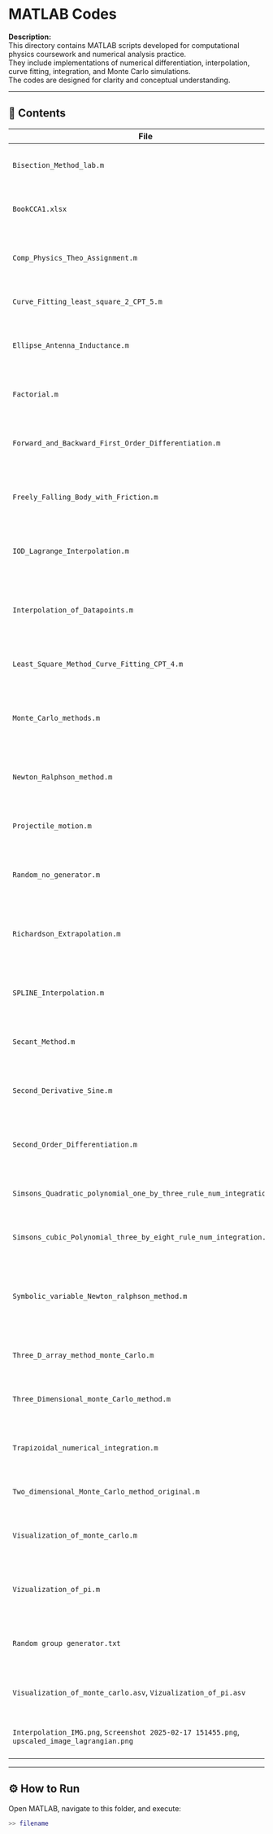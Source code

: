 # MATLAB Codes

**Description:**  
This directory contains MATLAB scripts developed for computational physics coursework and numerical analysis practice.  
They include implementations of numerical differentiation, interpolation, curve fitting, integration, and Monte Carlo simulations.  
The codes are designed for clarity and conceptual understanding.

---

## 📂 Contents

| File | Description |
|------|--------------|
| `Bisection_Method_lab.m` | Root finding using the **Bisection Method**. |
| `BookCCA1.xlsx` | Dataset used for computations or curve fitting. |
| `Comp_Physics_Theo_Assignment.m` | Theoretical assignment code for computational physics. |
| `Curve_Fitting_least_square_2_CPT_5.m` | **Least squares** curve fitting implementation. |
| `Ellipse_Antenna_Inductance.m` | Calculates inductance for an elliptical antenna geometry. |
| `Factorial.m` | Computes factorial of a given number iteratively. |
| `Forward_and_Backward_First_Order_Differentiation.m` | Numerical differentiation using **forward** and **backward** schemes. |
| `Freely_Falling_Body_with_Friction.m` | Simulates motion of a falling body with air resistance. |
| `IOD_Lagrange_Interpolation.m` | **Lagrange Interpolation** implementation for given data points. |
| `Interpolation_of_Datapoints.m` | Interpolates experimental data using various interpolation techniques. |
| `Least_Square_Method_Curve_Fitting_CPT_4.m` | Another **least squares** fitting implementation (set 4). |
| `Monte_Carlo_methods.m` | Demonstrates the **Monte Carlo method** for random sampling and estimation. |
| `Newton_Ralphson_method.m` | Root finding using the **Newton–Raphson** algorithm. |
| `Projectile_motion.m` | Simulates **projectile trajectory** under gravity. |
| `Random_no_generator.m` | Generates random numbers and visualizes their distribution. |
| `Richardson_Extrapolation.m` | Demonstrates **Richardson Extrapolation** for improved derivative accuracy. |
| `SPLINE_Interpolation.m` | Performs **spline interpolation** for smooth curve fitting. |
| `Secant_Method.m` | Root finding using the **Secant Method**. |
| `Second_Derivative_Sine.m` | Calculates second derivative of sine function numerically. |
| `Second_Order_Differentiation.m` | Implements **second-order accurate differentiation** schemes. |
| `Simsons_Quadratic_polynomial_one_by_three_rule_num_integration.m` | **Simpson’s 1/3 rule** for numerical integration. |
| `Simsons_cubic_Polynomial_three_by_eight_rule_num_integration.m` | **Simpson’s 3/8 rule** for numerical integration. |
| `Symbolic_variable_Newton_ralphson_method.m` | Symbolic version of Newton–Raphson using MATLAB’s symbolic toolbox. |
| `Three_D_array_method_monte_Carlo.m` | Monte Carlo simulation using 3D arrays. |
| `Three_Dimensional_monte_Carlo_method.m` | Full **3D Monte Carlo** simulation and visualization. |
| `Trapizoidal_numerical_integration.m` | Implements **Trapezoidal Rule** for numerical integration. |
| `Two_dimensional_Monte_Carlo_method_original.m` | Monte Carlo simulation in 2D domain. |
| `Visualization_of_monte_carlo.m` | Visualization of Monte Carlo random sampling process. |
| `Vizualization_of_pi.m` | Visual demonstration of **π estimation** via Monte Carlo method. |
| `Random group generator.txt` | Text-based random group generator (non-MATLAB script). |
| `Visualization_of_monte_carlo.asv`, `Vizualization_of_pi.asv` | Auto-save backups of MATLAB scripts. |
| `Interpolation_IMG.png`, `Screenshot 2025-02-17 151455.png`, `upscaled_image_lagrangian.png` | Output or reference images from simulations. |

---

## ⚙️ How to Run

Open MATLAB, navigate to this folder, and execute:

```matlab
>> filename
